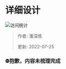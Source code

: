 # 详细设计

![访问统计](https://visitor-badge.glitch.me/badge?page_id=senlypan.cloudgaming.03-detailed-design&left_color=blue&right_color=red)

> 作者: 潘深练
>
> 更新: 2022-07-25

### ⛔抱歉，内容未梳理完成




